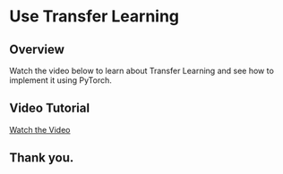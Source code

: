 # Use Transfer Learning

## Overview

Watch the video below to learn about Transfer Learning and see how to implement it using PyTorch.

## Video Tutorial

[Watch the Video](https://youtu.be/ClIZ-DdTKAQ)

## Thank you.

